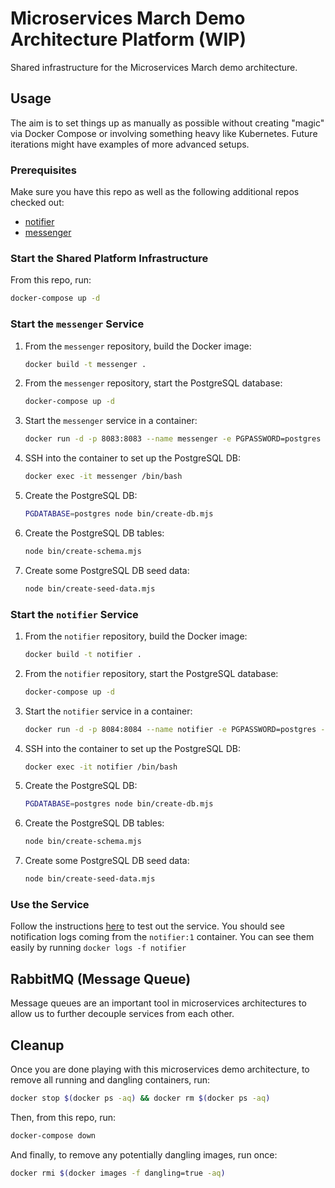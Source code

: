 # Microservices March Demo Architecture Platform (WIP)

Shared infrastructure for the Microservices March demo architecture.

## Usage

The aim is to set things up as manually as possible without creating "magic" via Docker Compose or involving something heavy like Kubernetes.  Future iterations might have examples of more advanced setups.

### Prerequisites

Make sure you have this repo as well as the following additional repos checked out:

* [notifier](https://github.com/microservices-march/notifier)
* [messenger](https://github.com/microservices-march/messenger)

### Start the Shared Platform Infrastructure

From this repo, run:

```bash
docker-compose up -d
```

### Start the `messenger` Service

1. From the `messenger` repository, build the Docker image:

    ```bash
    docker build -t messenger .
    ```

2. From the `messenger` repository, start the PostgreSQL database:

    ```bash
    docker-compose up -d
    ```

3. Start the `messenger` service in a container:

    ```bash
    docker run -d -p 8083:8083 --name messenger -e PGPASSWORD=postgres -e CREATE_DB_NAME=messenger -e PGHOST=messenger-db-1 -e AMQPHOST=rabbitmq -e AMQPPORT=5672 -e PORT=8083 --network mm_2023 messenger
    ```

4. SSH into the container to set up the PostgreSQL DB:

    ```bash
    docker exec -it messenger /bin/bash
    ```

5. Create the PostgreSQL DB:

    ```bash
    PGDATABASE=postgres node bin/create-db.mjs
    ```

6. Create the PostgreSQL DB tables:

    ```bash
    node bin/create-schema.mjs
    ```

7. Create some PostgreSQL DB seed data:

    ```bash
    node bin/create-seed-data.mjs
    ```

### Start the `notifier` Service

1. From the `notifier` repository, build the Docker image:

    ```bash
    docker build -t notifier .
    ```

2. From the `notifier` repository, start the PostgreSQL database:

    ```bash
    docker-compose up -d
    ```

3. Start the `notifier` service in a container:

    ```bash
    docker run -d -p 8084:8084 --name notifier -e PGPASSWORD=postgres -e CREATE_DB_NAME=notifier -e PGHOST=notifier-db-1 -e AMQPHOST=rabbitmq -e AMQPPORT=5672 -e PORT=8084 -e PGPORT=5433 --network mm_2023 notifier
    ```

4. SSH into the container to set up the PostgreSQL DB:

    ```bash
    docker exec -it notifier /bin/bash
    ```

5. Create the PostgreSQL DB:

    ```bash
    PGDATABASE=postgres node bin/create-db.mjs
    ```

6. Create the PostgreSQL DB tables:

    ```bash
    node bin/create-schema.mjs
    ```

7. Create some PostgreSQL DB seed data:

    ```bash
    node bin/create-seed-data.mjs
    ```

### Use the Service

Follow the instructions [here](https://github.com/microservices-march/messenger#using-the-service) to test out the service. You should see notification logs coming from the `notifier:1` container.  You can see them easily by running `docker logs -f notifier`

## RabbitMQ (Message Queue)

Message queues are an important tool in microservices architectures to allow us to further decouple services from each other.

## Cleanup

Once you are done playing with this microservices demo architecture, to remove all running and dangling containers, run:

```bash
docker stop $(docker ps -aq) && docker rm $(docker ps -aq)
```

Then, from this repo, run:

```bash
docker-compose down
```

And finally, to remove any potentially dangling images, run once:

```bash
docker rmi $(docker images -f dangling=true -aq)
```
